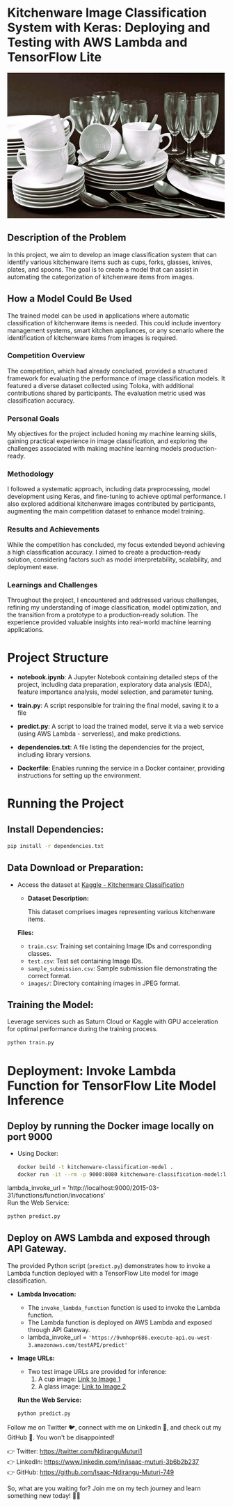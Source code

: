 # Kitchenware Image Classification System with Keras: Deploying and Testing with AWS Lambda and TensorFlow Lite

![Kitchenware Image](images/kitchenware_image.png)

## Description of the Problem

In this project, we aim to develop an image classification system that can identify various kitchenware items such as cups, forks, glasses, knives, plates, and spoons. The goal is to create a model that can assist in automating the categorization of kitchenware items from images.

## How a Model Could Be Used

The trained model can be used in applications where automatic classification of kitchenware items is needed. This could include inventory management systems, smart kitchen appliances, or any scenario where the identification of kitchenware items from images is required.

### Competition Overview

The competition, which had already concluded, provided a structured framework for evaluating the performance of image classification models. It featured a diverse dataset collected using Toloka, with additional contributions shared by participants. The evaluation metric used was classification accuracy.

### Personal Goals

My objectives for the project included honing my machine learning skills, gaining practical experience in image classification, and exploring the challenges associated with making machine learning models production-ready.

### Methodology

I followed a systematic approach, including data preprocessing, model development using Keras, and fine-tuning to achieve optimal performance. I also explored additional kitchenware images contributed by participants, augmenting the main competition dataset to enhance model training.

### Results and Achievements

While the competition has concluded, my focus extended beyond achieving a high classification accuracy. I aimed to create a production-ready solution, considering factors such as model interpretability, scalability, and deployment ease.

### Learnings and Challenges

Throughout the project, I encountered and addressed various challenges, refining my understanding of image classification, model optimization, and the transition from a prototype to a production-ready solution. The experience provided valuable insights into real-world machine learning applications.

# Project Structure

- **notebook.ipynb**: A Jupyter Notebook containing detailed steps of the project, including data preparation, exploratory data analysis (EDA), feature importance analysis, model selection, and parameter tuning.

- **train.py**: A script responsible for training the final model, saving it to a file

- **predict.py**: A script to load the trained model, serve it via a web service (using AWS Lambda - serverless), and make predictions.

- **dependencies.txt**: A file listing the dependencies for the project, including library versions.

- **Dockerfile**: Enables running the service in a Docker container, providing instructions for setting up the environment.


# Running the Project

## **Install Dependencies:**
```bash
pip install -r dependencies.txt
```

## **Data Download or Preparation:**

- Access the dataset at [Kaggle - Kitchenware Classification](https://www.kaggle.com/c/kitchenware-classification/data)
  - **Dataset Description:**

    This dataset comprises images representing various kitchenware items.

  **Files:**

  - `train.csv`: Training set containing Image IDs and corresponding classes.
  - `test.csv`: Test set containing Image IDs.
  - `sample_submission.csv`: Sample submission file demonstrating the correct format.
  - `images/`: Directory containing images in JPEG format.

## **Training the Model:**
Leverage services such as Saturn Cloud or Kaggle with GPU acceleration for optimal performance during the training process.
```bash
python train.py
```

# Deployment: Invoke Lambda Function for TensorFlow Lite Model Inference

## Deploy by running the Docker image locally on port 9000
   - Using Docker:
     ```bash
     docker build -t kitchenware-classification-model .
     docker run -it --rm -p 9000:8080 kitchenware-classification-model:latest
     ```
   lambda_invoke_url = 'http://localhost:9000/2015-03-31/functions/function/invocations'  
   Run the Web Service:  
   ```bash
   python predict.py
   ```

## Deploy on AWS Lambda and exposed through API Gateway.

The provided Python script (`predict.py`) demonstrates how to invoke a Lambda function deployed with a TensorFlow Lite model for image classification.

- **Lambda Invocation:**
  - The `invoke_lambda_function` function is used to invoke the Lambda function.
  - The Lambda function is deployed on AWS Lambda and exposed through API Gateway.
  - lambda_invoke_url = `'https://9vmhopr686.execute-api.eu-west-3.amazonaws.com/testAPI/predict'`

- **Image URLs:**
  - Two test image URLs are provided for inference:
    1. A cup image: [Link to Image 1](https://th.bing.com/th/id/OIP.LdDqEwKlL3wJ1zFPjzvFqwHaIW?rs=1&pid=ImgDetMain)
    2. A glass image: [Link to Image 2](https://th.bing.com/th/id/R.72f44a5975ee79e83703cfb10809f0be?rik=6ht3ChPx7G84yA&pid=ImgRaw&r=0)

   **Run the Web Service:**
   ```bash
   python predict.py
   ```

Follow me on Twitter 🐦, connect with me on LinkedIn 🔗, and check out my GitHub 🐙. You won't be disappointed!

👉 Twitter: https://twitter.com/NdiranguMuturi1  
👉 LinkedIn: https://www.linkedin.com/in/isaac-muturi-3b6b2b237  
👉 GitHub: https://github.com/Isaac-Ndirangu-Muturi-749  

So, what are you waiting for? Join me on my tech journey and learn something new today! 🚀🌟
